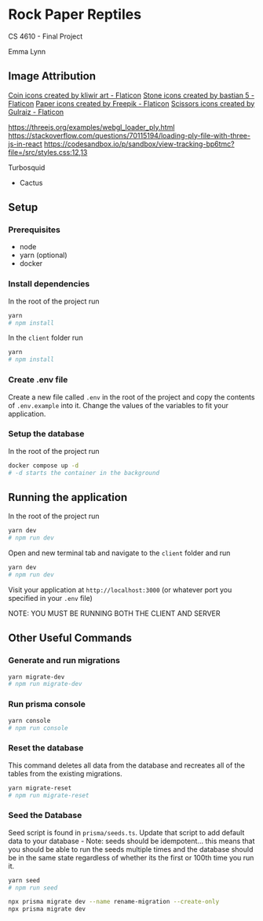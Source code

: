 # Rock Paper Reptiles
CS 4610 - Final Project

Emma Lynn

## Image Attribution

<a href="https://www.flaticon.com/free-icons/coin" title="coin icons">Coin icons created by kliwir art - Flaticon</a>
<a href="https://www.flaticon.com/free-icons/stone" title="stone icons">Stone icons created by bastian 5 - Flaticon</a>
<a href="https://www.flaticon.com/free-icons/paper" title="paper icons">Paper icons created by Freepik - Flaticon</a>
<a href="https://www.flaticon.com/free-icons/scissors" title="scissors icons">Scissors icons created by Gulraiz - Flaticon</a>

https://threejs.org/examples/webgl_loader_ply.html
https://stackoverflow.com/questions/70115194/loading-ply-file-with-three-js-in-react
https://codesandbox.io/p/sandbox/view-tracking-bp6tmc?file=/src/styles.css:12,13

Turbosquid
* Cactus

## Setup
### Prerequisites
- node
- yarn (optional)
- docker

### Install dependencies
In the root of the project run

```bash
yarn
# npm install
```

In the `client` folder run
```bash
yarn
# npm install
```

### Create .env file
Create a new file called `.env` in the root of the project and copy the contents of `.env.example` into it.
Change the values of the variables to fit your application.

### Setup the database
In the root of the project run
```bash
docker compose up -d
# -d starts the container in the background
```

## Running the application
In the root of the project run
```bash
yarn dev
# npm run dev
```

Open and new terminal tab and navigate to the `client` folder and run
```bash
yarn dev
# npm run dev
```

Visit your application at `http://localhost:3000` (or whatever port you specified in your `.env` file)

NOTE: YOU MUST BE RUNNING BOTH THE CLIENT AND SERVER

## Other Useful Commands
### Generate and run migrations
```bash
yarn migrate-dev
# npm run migrate-dev
```

### Run prisma console
```bash
yarn console
# npm run console
```

### Reset the database
This command deletes all data from the database and recreates all of the tables from the existing migrations.

```bash
yarn migrate-reset
# npm run migrate-reset
```

### Seed the Database
Seed script is found in `prisma/seeds.ts`. Update that script to add default data to your database - Note: seeds should be idempotent... this means that you should be able to run the seeds multiple times and the database should be in the same state regardless of whether its the first or 100th time you run it.

```bash
yarn seed
# npm run seed
```

```bash
npx prisma migrate dev --name rename-migration --create-only
npx prisma migrate dev
```